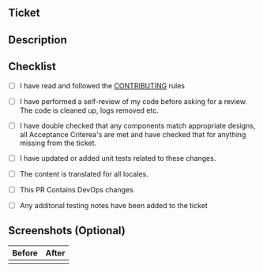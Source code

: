 ## Ticket

<!--- URL of the ticket --->

## Description

<!--- A short summary of the feature or fix that is required and
the solution that is being put in place --->

## Checklist

- [ ] I have read and followed the [CONTRIBUTING](https://github.com/kristiancoulsonplt/actions-test/blob/main/CONTRIBUTING.md) rules
- [ ] I have performed a self-review of my code before asking for a review. The code is cleaned up, logs removed etc.
- [ ] I have double checked that any components match appropriate designs, all Acceptance Criterea's are met and have checked that for anything missing from the ticket.
- [ ] I have updated or added unit tests related to these changes.

- [ ] The content is translated for all locales.
- [ ] This PR Contains DevOps changes
- [ ] Any additonal testing notes have been added to the ticket

## Screenshots (Optional)

| Before | After |
| :----: | :---: |
|        |       |
